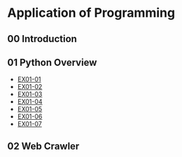 # Application of Programming

## 00 Introduction

## 01 Python Overview

- [EX01-01](https://colab.research.google.com/drive/1u2mzeAp2sSm2BzHXTP0H0ZnTevf8InlL#scrollTo=uC4eKBVrGnc_&line=5&uniqifier=1)
- [EX01-02](https://colab.research.google.com/drive/1u2mzeAp2sSm2BzHXTP0H0ZnTevf8InlL#scrollTo=cDpW7jp1HRh3&line=4&uniqifier=1)
- [EX01-03](https://colab.research.google.com/drive/1u2mzeAp2sSm2BzHXTP0H0ZnTevf8InlL#scrollTo=A5cjcsk8HR0H&line=2&uniqifier=1)
- [EX01-04](https://colab.research.google.com/drive/1u2mzeAp2sSm2BzHXTP0H0ZnTevf8InlL#scrollTo=j9kFNvhEviyl&line=22&uniqifier=1)
- [EX01-05](https://colab.research.google.com/drive/1u2mzeAp2sSm2BzHXTP0H0ZnTevf8InlL#scrollTo=vRkv4bjBJoVd&line=10&uniqifier=1)
- [EX01-06]()
- [EX01-07]()

## 02 Web Crawler
